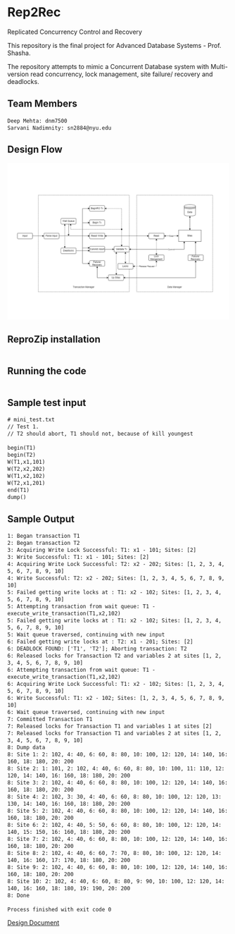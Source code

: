 # Rep2Rec
Replicated Concurrency Control and Recovery

This repository is the final project for Advanced Database Systems - Prof. Shasha.

The repository attempts to mimic a Concurrent Database system with 
Multi-version read concurrency, lock management, site failure/ recovery and deadlocks.

## Team Members
```angular2html
Deep Mehta: dnm7500
Sarvani Nadimnity: sn2884@nyu.edu
```

## Design Flow

![Design Document](./Literature/Design.png)

## ReproZip installation
```angular2html

```

## Running the code
```angular2html

```

## Sample test input

```angular2html
# mini_test.txt
// Test 1.
// T2 should abort, T1 should not, because of kill youngest

begin(T1)
begin(T2)
W(T1,x1,101)
W(T2,x2,202)
W(T1,x2,102)
W(T2,x1,201)
end(T1)
dump()
```

## Sample Output

```angular2html
1: Began transaction T1
2: Began transaction T2
3: Acquiring Write Lock Successful: T1: x1 - 101; Sites: [2]
3: Write Successful: T1: x1 - 101; Sites: [2]
4: Acquiring Write Lock Successful: T2: x2 - 202; Sites: [1, 2, 3, 4, 5, 6, 7, 8, 9, 10]
4: Write Successful: T2: x2 - 202; Sites: [1, 2, 3, 4, 5, 6, 7, 8, 9, 10]
5: Failed getting write locks at : T1: x2 - 102; Sites: [1, 2, 3, 4, 5, 6, 7, 8, 9, 10]
5: Attempting transaction from wait queue: T1 - execute_write_transaction(T1,x2,102)
5: Failed getting write locks at : T1: x2 - 102; Sites: [1, 2, 3, 4, 5, 6, 7, 8, 9, 10]
5: Wait queue traversed, continuing with new input
6: Failed getting write locks at : T2: x1 - 201; Sites: [2]
6: DEADLOCK FOUND: ['T1', 'T2']; Aborting transaction: T2
6: Released locks for Transaction T2 and variables 2 at sites [1, 2, 3, 4, 5, 6, 7, 8, 9, 10] 
6: Attempting transaction from wait queue: T1 - execute_write_transaction(T1,x2,102)
6: Acquiring Write Lock Successful: T1: x2 - 102; Sites: [1, 2, 3, 4, 5, 6, 7, 8, 9, 10]
6: Write Successful: T1: x2 - 102; Sites: [1, 2, 3, 4, 5, 6, 7, 8, 9, 10]
6: Wait queue traversed, continuing with new input
7: Committed Transaction T1
7: Released locks for Transaction T1 and variables 1 at sites [2] 
7: Released locks for Transaction T1 and variables 2 at sites [1, 2, 3, 4, 5, 6, 7, 8, 9, 10] 
8: Dump data
8: Site 1: 2: 102, 4: 40, 6: 60, 8: 80, 10: 100, 12: 120, 14: 140, 16: 160, 18: 180, 20: 200
8: Site 2: 1: 101, 2: 102, 4: 40, 6: 60, 8: 80, 10: 100, 11: 110, 12: 120, 14: 140, 16: 160, 18: 180, 20: 200
8: Site 3: 2: 102, 4: 40, 6: 60, 8: 80, 10: 100, 12: 120, 14: 140, 16: 160, 18: 180, 20: 200
8: Site 4: 2: 102, 3: 30, 4: 40, 6: 60, 8: 80, 10: 100, 12: 120, 13: 130, 14: 140, 16: 160, 18: 180, 20: 200
8: Site 5: 2: 102, 4: 40, 6: 60, 8: 80, 10: 100, 12: 120, 14: 140, 16: 160, 18: 180, 20: 200
8: Site 6: 2: 102, 4: 40, 5: 50, 6: 60, 8: 80, 10: 100, 12: 120, 14: 140, 15: 150, 16: 160, 18: 180, 20: 200
8: Site 7: 2: 102, 4: 40, 6: 60, 8: 80, 10: 100, 12: 120, 14: 140, 16: 160, 18: 180, 20: 200
8: Site 8: 2: 102, 4: 40, 6: 60, 7: 70, 8: 80, 10: 100, 12: 120, 14: 140, 16: 160, 17: 170, 18: 180, 20: 200
8: Site 9: 2: 102, 4: 40, 6: 60, 8: 80, 10: 100, 12: 120, 14: 140, 16: 160, 18: 180, 20: 200
8: Site 10: 2: 102, 4: 40, 6: 60, 8: 80, 9: 90, 10: 100, 12: 120, 14: 140, 16: 160, 18: 180, 19: 190, 20: 200
8: Done

Process finished with exit code 0

```

[Design Document](./Literature/Document.pdf)